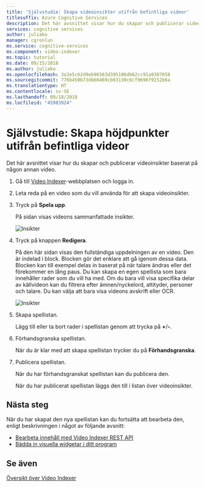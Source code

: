 ```yaml
---
title: 'Självstudie: Skapa videoinsikter utifrån befintliga videor'
titlesuffix: Azure Cognitive Services
description: Det här avsnittet visar hur du skapar och publicerar videoinsikter baserat på befintliga videofiler.
services: cognitive services
author: juliako
manager: cgronlun
ms.service: cognitive-services
ms.component: video-indexer
ms.topic: tutorial
ms.date: 09/15/2018
ms.author: juliako
ms.openlocfilehash: 3a3e5c62d9eb96563d395106db62cc91a8307658
ms.sourcegitcommit: 776b450b73db66469cb63130c6cf9696f9152b6a
ms.translationtype: HT
ms.contentlocale: sv-SE
ms.lasthandoff: 09/18/2018
ms.locfileid: "45983924"
---
```

# <a name="tutorial-create-highlights-from-existing-videos"></a>Självstudie: Skapa höjdpunkter utifrån befintliga videor

Det här avsnittet visar hur du skapar och publicerar videoinsikter baserat på någon annan video.

1. Gå till [Video Indexer](https://www.videoindexer.ai/)-webbplatsen och logga in.
2. Leta reda på en video som du vill använda för att skapa videoinsikter.
3. Tryck på **Spela upp**.

    På sidan visas videons sammanfattade insikter. 

    ![Insikter](./media/video-indexer-create-new/video-indexer-summarized-insights.png)

3. Tryck på knappen **Redigera**.

    På den här sidan visas den fullständiga uppdelningen av en video. Den är indelad i block. Blocken gör det enklare att gå igenom dessa data. Blocken kan till exempel delas in baserat på när talare ändras eller det förekommer en lång paus. Du kan skapa en egen spellista som bara innehåller rader som du vill ha med. Om du bara vill visa specifika delar av källvideon kan du filtrera efter ämnen/nyckelord, attityder, personer och talare. Du kan välja att bara visa videons avskrift eller OCR.    

    ![Insikter](./media/video-indexer-create-new/video-indexer-create-new-playlist.png)

4. Skapa spellistan.

    Lägg till eller ta bort rader i spellistan genom att trycka på **+**/**-**.

5. Förhandsgranska spellistan.

    När du är klar med att skapa spellistan trycker du på **Förhandsgranska**.
6. Publicera spellistan.

    När du har förhandsgranskat spellistan kan du publicera den.

    När du har publicerat spellistan läggs den till i listan över videoinsikter.


## <a name="next-steps"></a>Nästa steg 

När du har skapat den nya spellistan kan du fortsätta att bearbeta den, enligt beskrivningen i något av följande avsnitt: 

- [Bearbeta innehåll med Video Indexer REST API](video-indexer-use-apis.md)
- [Bädda in visuella widgetar i ditt program](video-indexer-embed-widgets.md)

## <a name="see-also"></a>Se även

[Översikt över Video Indexer](video-indexer-overview.md) 
